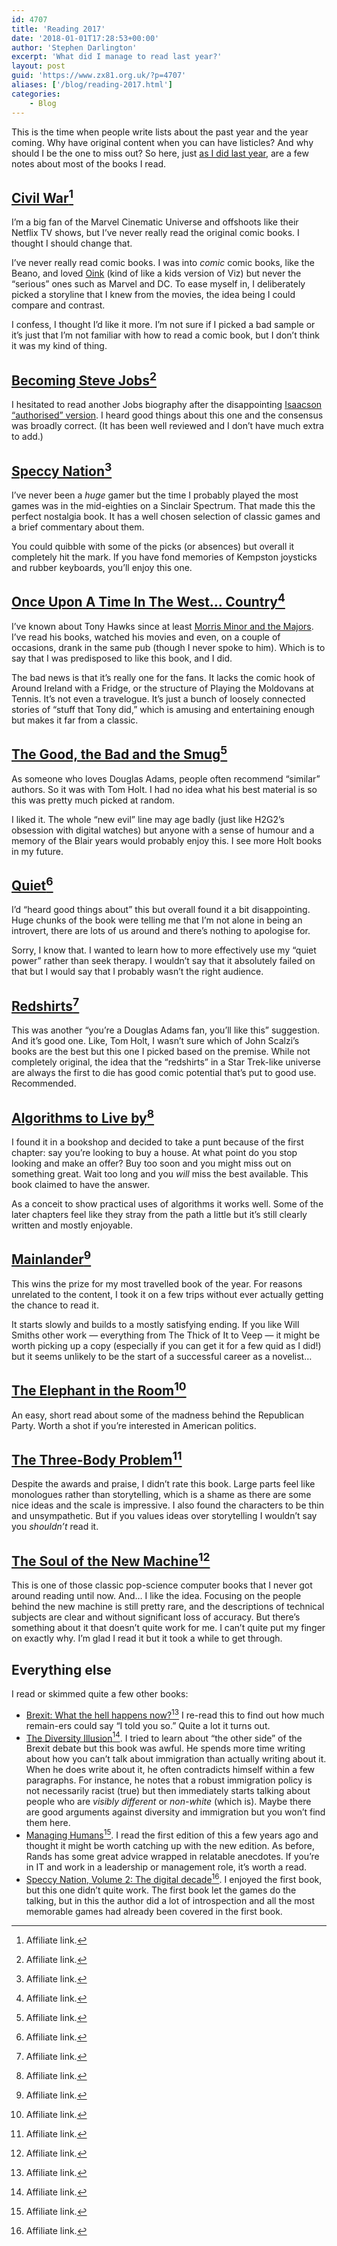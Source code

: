 ```yaml
---
id: 4707
title: 'Reading 2017'
date: '2018-01-01T17:28:53+00:00'
author: 'Stephen Darlington'
excerpt: 'What did I manage to read last year?'
layout: post
guid: 'https://www.zx81.org.uk/?p=4707'
aliases: ['/blog/reading-2017.html']
categories:
    - Blog
---
```


This is the time when people write lists about the past year and the year coming. Why have original content when you can have listicles? And why should I be the one to miss out? So here, just [as I did last year](/blog/reading-2016.html), are a few notes about most of the books I read.

## [Civil War](http://amzn.to/2q8vtqe)[^aff]

I’m a big fan of the Marvel Cinematic Universe and offshoots like their Netflix TV shows, but I’ve never really read the original comic books. I thought I should change that.

I’ve never really read comic books. I was into *comic* comic books, like the Beano, and loved [Oink](https://en.m.wikipedia.org/wiki/Oink!_(comics)) (kind of like a kids version of Viz) but never the “serious” ones such as Marvel and DC. To ease myself in, I deliberately picked a storyline that I knew from the movies, the idea being I could compare and contrast.

I confess, I thought I’d like it more. I’m not sure if I picked a bad sample or it’s just that I’m not familiar with how to read a comic book, but I don’t think it was my kind of thing.

## [Becoming Steve Jobs](http://amzn.to/2C2zVIt)[^aff]

I hesitated to read another Jobs biography after the disappointing [Isaacson “authorised” version](http://amzn.to/2lvzSyH). I heard good things about this one and the consensus was broadly correct. (It has been well reviewed and I don’t have much extra to add.)

## [Speccy Nation](http://amzn.to/2Cyk70Z)[^aff]

I’ve never been a *huge* gamer but the time I probably played the most games was in the mid-eighties on a Sinclair Spectrum. That made this the perfect nostalgia book. It has a well chosen selection of classic games and a brief commentary about them.

You could quibble with some of the picks (or absences) but overall it completely hit the mark. If you have fond memories of Kempston joysticks and rubber keyboards, you’ll enjoy this one.

## [Once Upon A Time In The West… Country](http://amzn.to/2Cl681T)[^aff]

I’ve known about Tony Hawks since at least [Morris Minor and the Majors](https://youtu.be/JAIOzM7SsMo). I’ve read his books, watched his movies and even, on a couple of occasions, drank in the same pub (though I never spoke to him). Which is to say that I was predisposed to like this book, and I did.

The bad news is that it’s really one for the fans. It lacks the comic hook of Around Ireland with a Fridge, or the structure of Playing the Moldovans at Tennis. It’s not even a travelogue. It’s just a bunch of loosely connected stories of “stuff that Tony did,” which is amusing and entertaining enough but makes it far from a classic.

## [The Good, the Bad and the Smug](http://amzn.to/2C6eHt5)[^aff]

As someone who loves Douglas Adams, people often recommend “similar” authors. So it was with Tom Holt. I had no idea what his best material is so this was pretty much picked at random.

I liked it. The whole “new evil” line may age badly (just like H2G2’s obsession with digital watches) but anyone with a sense of humour and a memory of the Blair years would probably enjoy this. I see more Holt books in my future.

## [Quiet](http://amzn.to/2lzP0KA)[^aff]

I’d “heard good things about” this but overall found it a bit disappointing. Huge chunks of the book were telling me that I’m not alone in being an introvert, there are lots of us around and there’s nothing to apologise for.

Sorry, I know that. I wanted to learn how to more effectively use my “quiet power” rather than seek therapy. I wouldn’t say that it absolutely failed on that but I would say that I probably wasn’t the right audience.

## [Redshirts](http://amzn.to/2Ck5UYT)[^aff]

This was another “you’re a Douglas Adams fan, you’ll like this” suggestion. And it’s good one. Like, Tom Holt, I wasn’t sure which of John Scalzi’s books are the best but this one I picked based on the premise. While not completely original, the idea that the “redshirts” in a Star Trek-like universe are always the first to die has good comic potential that’s put to good use. Recommended.

## [Algorithms to Live by](http://amzn.to/2q7d0uc)[^aff]

I found it in a bookshop and decided to take a punt because of the first chapter: say you’re looking to buy a house. At what point do you stop looking and make an offer? Buy too soon and you might miss out on something great. Wait too long and you *will* miss the best available. This book claimed to have the answer.

As a conceit to show practical uses of algorithms it works well. Some of the later chapters feel like they stray from the path a little but it’s still clearly written and mostly enjoyable.

## [Mainlander](http://amzn.to/2zWEWRb)[^aff]

This wins the prize for my most travelled book of the year. For reasons unrelated to the content, I took it on a few trips without ever actually getting the chance to read it.

It starts slowly and builds to a mostly satisfying ending. If you like Will Smiths other work — everything from The Thick of It to Veep — it might be worth picking up a copy (especially if you can get it for a few quid as I did!) but it seems unlikely to be the start of a successful career as a novelist…

## [The Elephant in the Room](http://amzn.to/2C4jiMu)[^aff]

An easy, short read about some of the madness behind the Republican Party. Worth a shot if you’re interested in American politics.

## [The Three-Body Problem](http://amzn.to/2lzKCLw)[^aff]

Despite the awards and praise, I didn’t rate this book. Large parts feel like monologues rather than storytelling, which is a shame as there are some nice ideas and the scale is impressive. I also found the characters to be thin and unsympathetic. But if you values ideas over storytelling I wouldn’t say you *shouldn’t* read it.

## [The Soul of the New Machine](http://amzn.to/2zVAD8G)[^aff]

This is one of those classic pop-science computer books that I never got around reading until now. And… I like the idea. Focusing on the people behind the new machine is still pretty rare, and the descriptions of technical subjects are clear and without significant loss of accuracy. But there’s something about it that doesn’t quite work for me. I can’t quite put my finger on exactly why. I’m glad I read it but it took a while to get through.

## Everything else

I read or skimmed quite a few other books:

- [Brexit: What the hell happens now?](http://amzn.to/2CkfmLQ)[^aff] I re-read this to find out how much remain-ers could say “I told you so.” Quite a lot it turns out.
- [The Diversity Illusion](http://amzn.to/2CqtoKX)[^aff]. I tried to learn about “the other side” of the Brexit debate but this book was awful. He spends more time writing about how you can’t talk about immigration than actually writing about it. When he does write about it, he often contradicts himself within a few paragraphs. For instance, he notes that a robust immigration policy is not necessarily racist (true) but then immediately starts talking about people who are *visibly different* or *non-white* (which is). Maybe there are good arguments against diversity and immigration but you won’t find them here.
- [Managing Humans](http://amzn.to/2C3jfR7)[^aff]. I read the first edition of this a few years ago and thought it might be worth catching up with the new edition. As before, Rands has some great advice wrapped in relatable anecdotes. If you’re in IT and work in a leadership or management role, it’s worth a read.
- [Speccy Nation, Volume 2: The digital decade](http://amzn.to/2q5RPbC)[^aff]. I enjoyed the first book, but this one didn’t quite work. The first book let the games do the talking, but in this the author did a lot of introspection and all the most memorable games had already been covered in the first book.

[^aff]: Affiliate link.